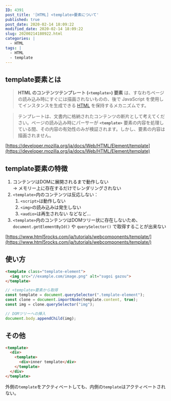 ```yaml
---
ID: 4391
post_title: '[HTML] <template>要素について'
published: true
post_date: 2020-02-14 18:09:22
modified_date: 2020-02-14 18:09:22
slug: 20200214180922.html
categories: |
  - HTML
tags: |
  - HTML
  - template
---
```

## template要素とは

> **HTML のコンテンツテンプレート (`<template>`) 要素** は、すなわちページの読み込み時にすぐには描画されないものの、後で JavaScript を使用してインスタンスを生成できる [HTML](https://developer.mozilla.org/ja/docs/Glossary/HTML) を保持するメカニズムです。

> テンプレートは、文書内に格納されたコンテンツの断片として考えてください。ページの読み込み時にパーサーが **`<template>`** 要素の内容を処理している間、その内容の有効性のみが検証されます。しかし、要素の内容は描画されません。

[https://developer.mozilla.org/ja/docs/Web/HTML/Element/template](https://developer.mozilla.org/ja/docs/Web/HTML/Element/template)

## template要素の特徴

1. コンテンツはDOMに展開されるまで動作しない  
→ メモリー上に存在するだけでレンダリングされない
2. `<template>`内のコンテンツは反応しない：
    1. `<script>`は動作しない 
    2. `<img>`の読み込みは発生しない
    3. `<audio>`は再生されない 
などなど…
3. `<template>`内のコンテンツはDOMツリー状に存在しないため、`document.getElementById()` や `querySelector()` で取得することが出来ない

[https://www.html5rocks.com/ja/tutorials/webcomponents/template/](https://www.html5rocks.com/ja/tutorials/webcomponents/template/)

## 使い方

```html
<template class="template-element">
  <img src="//example.com/image.png" alt="sugoi gazou">
</template>
```

```js
// <template>要素から取得
const template = document.querySelector(".template-element");
const clone = document.importNode(template.content, true);
const img = clone.querySelector("img");

// DOMツリーへの挿入
document.body.appendChild(img);
```

## その他

```html
<template>
  <div>
    <template>
      <div>inner template</div>
    </template>
  </div>
</template>
```

外側の`template`をアクティベートしても、内側の`template`はアクティベートされない。